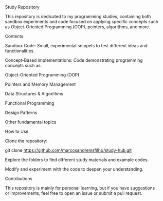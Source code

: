 Study Repository

This repository is dedicated to my programming studies, containing both sandbox experiments and code focused on applying specific concepts such as Object-Oriented Programming (OOP), pointers, algorithms, and more.

Contents

Sandbox Code: Small, experimental snippets to test different ideas and functionalities.

Concept-Based Implementations: Code demonstrating programming concepts such as:

Object-Oriented Programming (OOP)

Pointers and Memory Management

Data Structures & Algorithms

Functional Programming

Design Patterns

Other fundamental topics

How to Use

Clone the repository:

git clone https://github.com/marcosandremsfilho/study-hub.git

Explore the folders to find different study materials and example codes.

Modify and experiment with the code to deepen your understanding.

Contributions

This repository is mainly for personal learning, but if you have suggestions or improvements, feel free to open an issue or submit a pull request.
